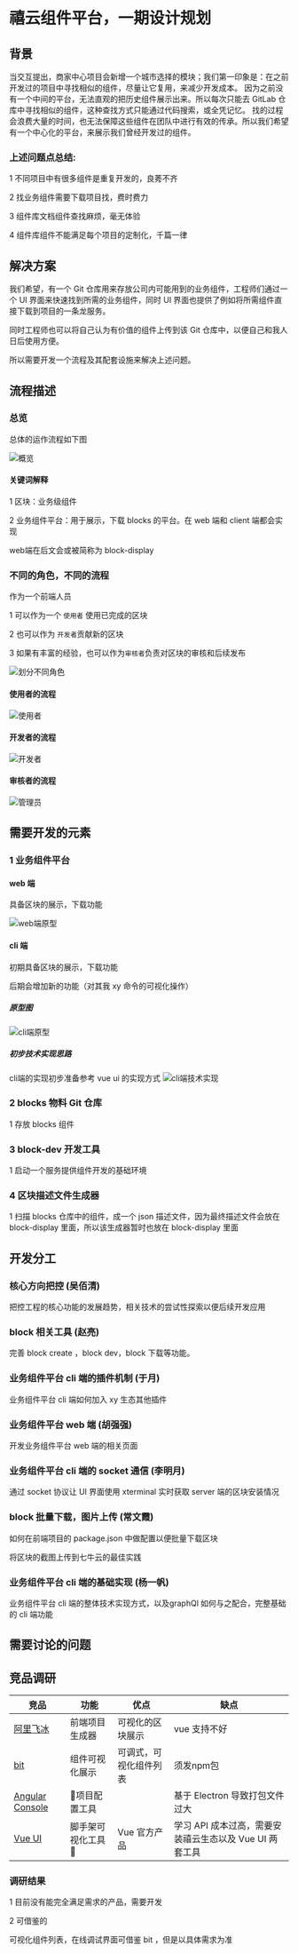 # 禧云组件平台，一期设计规划

## 背景

当交互提出，商家中心项目会新增一个城市选择的模块；我们第一印象是：在之前开发过的项目中寻找相似的组件，尽量让它复用，来减少开发成本。
因为之前没有一个中间的平台，无法直观的把历史组件展示出来。所以每次只能去 GitLab 仓库中寻找相似的组件，这种查找方式只能通过代码搜索，或全凭记忆。
找的过程会浪费大量的时间，也无法保障这些组件在团队中进行有效的传承。所以我们希望有一个中心化的平台，来展示我们曾经开发过的组件。


### 上述问题点总结:

1 不同项目中有很多组件是重复开发的，良莠不齐

2 找业务组件需要下载项目找，费时费力

3 组件库文档组件查找麻烦，毫无体验

4 组件库组件不能满足每个项目的定制化，千篇一律



## 解决方案

我们希望，有一个 Git 仓库用来存放公司内可能用到的业务组件，工程师们通过一个 UI 界面来快速找到所需的业务组件，同时 UI 界面也提供了例如将所需组件直接下载到项目的一条龙服务。

同时工程师也可以将自己认为有价值的组件上传到该 Git 仓库中，以便自己和我人日后使用方便。

所以需要开发一个流程及其配套设施来解决上述问题。	



## 流程描述

### 总览

总体的运作流程如下图

![概览](概览.png)

#### 关键词解释

1 区块：业务级组件

2 业务组件平台：用于展示，下载 blocks 的平台。在 web 端和 client 端都会实现

web端在后文会或被简称为 block-display



### 不同的角色，不同的流程

作为一个前端人员

1 可以作为一个 `使用者` 使用已完成的区块

2 也可以作为 `开发者`贡献新的区块

3 如果有丰富的经验，也可以作为`审核者`负责对区块的审核和后续发布

![划分不同角色](划分不同角色.png)



#### 使用者的流程

![使用者](使用者.png)



#### 开发者的流程

![开发者](开发者.png)

#### 审核者的流程

![管理员](管理员.png)





## 需要开发的元素

### 1 业务组件平台

#### web 端

具备区块的展示，下载功能

![web端原型](web端原型.png)



#### cli 端

初期具备区块的展示，下载功能

后期会增加新的功能（对其我 xy 命令的可视化操作）

##### 原型图

![cli端原型](cli端原型.png)

##### 初步技术实现思路

cli端的实现初步准备参考 vue ui 的实现方式
![cli端技术实现](cli端技术实现.png)






### 2 blocks 物料 Git 仓库

1 存放 blocks 组件



### 3 block-dev 开发工具

1 启动一个服务提供组件开发的基础环境



### 4  区块描述文件生成器

1 扫描 blocks 仓库中的组件，成一个 json 描述文件，因为最终描述文件会放在 block-display 里面，所以该生成器暂时也放在 block-display 里面



## 开发分工

### 核心方向把控 (吴佰清)

把控工程的核心功能的发展趋势，相关技术的尝试性探索以便后续开发应用

### block  相关工具 (赵亮)

完善 block create ，block dev，block 下载等功能。

### 业务组件平台 cli 端的插件机制 (于月)

业务组件平台 cli 端如何加入 xy 生态其他插件

### 业务组件平台 web 端 (胡强强)

开发业务组件平台 web 端的相关页面

### 业务组件平台 cli 端的 socket 通信 (李明月)

通过 socket 协议让 UI 界面使用 xterminal 实时获取 server 端的区块安装情况

### block 批量下载，图片上传 (常文霞)

如何在前端项目的 package.json 中做配置以便批量下载区块

将区块的截图上传到七牛云的最佳实践

### 业务组件平台 cli 端的基础实现 (杨一帆)

业务组件平台 cli 端的整体技术实现方式，以及graphQl 如何与之配合，完整基础的 cli 端功能



## 需要讨论的问题



## 竞品调研

| 竞品                                                           | 功能               | 优点                   | 缺点                                                    |
| -------------------------------------------------------------- | ------------------ | ---------------------- | ------------------------------------------------------- |
| [阿里飞冰](https://ice.work/block)                             | 前端项目生成器     | 可视化的区块展示       | vue 支持不好                                            |
| [bit](https://bit.dev/components)                              | 组件可视化展示     | 可调式，可视化组件列表 | 须发npm包                                               |
| [Angular Console](https://angularconsole.com/)                 | 项目配置工具      |                        | 基于 Electron 导致打包文件过大                          |
| [Vue UI](https://cli.vuejs.org/zh/dev-guide/ui-info.html#logo) | 脚手架可视化工具  | Vue 官方产品           | 学习 API 成本过高，需要安装禧云生态以及 Vue UI 两套工具 |

### 调研结果

1 目前没有能完全满足需求的产品，需要开发

2 可借鉴的

可视化组件列表，在线调试界面可借鉴 bit ，但是以具体需求为准

 

 

 


